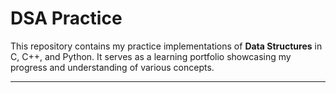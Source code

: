 # DSA Practice

This repository contains my practice implementations of **Data Structures** in C, C++, and Python.
It serves as a learning portfolio showcasing my progress and understanding of various concepts.

---

